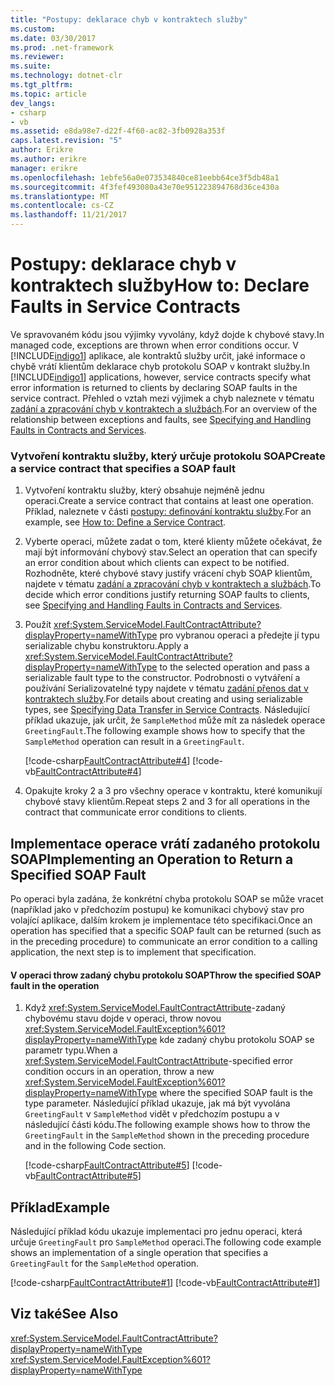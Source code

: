 ```yaml
---
title: "Postupy: deklarace chyb v kontraktech služby"
ms.custom: 
ms.date: 03/30/2017
ms.prod: .net-framework
ms.reviewer: 
ms.suite: 
ms.technology: dotnet-clr
ms.tgt_pltfrm: 
ms.topic: article
dev_langs:
- csharp
- vb
ms.assetid: e8da98e7-d22f-4f60-ac82-3fb0928a353f
caps.latest.revision: "5"
author: Erikre
ms.author: erikre
manager: erikre
ms.openlocfilehash: 1ebfe56a0e073534840ce81eebb64ce3f5db48a1
ms.sourcegitcommit: 4f3fef493080a43e70e951223894768d36ce430a
ms.translationtype: MT
ms.contentlocale: cs-CZ
ms.lasthandoff: 11/21/2017
---
```

# <a name="how-to-declare-faults-in-service-contracts"></a><span data-ttu-id="c0a33-102">Postupy: deklarace chyb v kontraktech služby</span><span class="sxs-lookup"><span data-stu-id="c0a33-102">How to: Declare Faults in Service Contracts</span></span>
<span data-ttu-id="c0a33-103">Ve spravovaném kódu jsou výjimky vyvolány, když dojde k chybové stavy.</span><span class="sxs-lookup"><span data-stu-id="c0a33-103">In managed code, exceptions are thrown when error conditions occur.</span></span> <span data-ttu-id="c0a33-104">V [!INCLUDE[indigo1](../../../includes/indigo1-md.md)] aplikace, ale kontraktů služby určit, jaké informace o chybě vrátí klientům deklarace chyb protokolu SOAP v kontrakt služby.</span><span class="sxs-lookup"><span data-stu-id="c0a33-104">In [!INCLUDE[indigo1](../../../includes/indigo1-md.md)] applications, however, service contracts specify what error information is returned to clients by declaring SOAP faults in the service contract.</span></span> <span data-ttu-id="c0a33-105">Přehled o vztah mezi výjimek a chyb naleznete v tématu [zadání a zpracování chyb v kontraktech a službách](../../../docs/framework/wcf/specifying-and-handling-faults-in-contracts-and-services.md).</span><span class="sxs-lookup"><span data-stu-id="c0a33-105">For an overview of the relationship between exceptions and faults, see [Specifying and Handling Faults in Contracts and Services](../../../docs/framework/wcf/specifying-and-handling-faults-in-contracts-and-services.md).</span></span>  
  
### <a name="create-a-service-contract-that-specifies-a-soap-fault"></a><span data-ttu-id="c0a33-106">Vytvoření kontraktu služby, který určuje protokolu SOAP</span><span class="sxs-lookup"><span data-stu-id="c0a33-106">Create a service contract that specifies a SOAP fault</span></span>  
  
1.  <span data-ttu-id="c0a33-107">Vytvoření kontraktu služby, který obsahuje nejméně jednu operaci.</span><span class="sxs-lookup"><span data-stu-id="c0a33-107">Create a service contract that contains at least one operation.</span></span> <span data-ttu-id="c0a33-108">Příklad, naleznete v části [postupy: definování kontraktu služby](../../../docs/framework/wcf/how-to-define-a-wcf-service-contract.md).</span><span class="sxs-lookup"><span data-stu-id="c0a33-108">For an example, see [How to: Define a Service Contract](../../../docs/framework/wcf/how-to-define-a-wcf-service-contract.md).</span></span>  
  
2.  <span data-ttu-id="c0a33-109">Vyberte operaci, můžete zadat o tom, které klienty můžete očekávat, že mají být informování chybový stav.</span><span class="sxs-lookup"><span data-stu-id="c0a33-109">Select an operation that can specify an error condition about which clients can expect to be notified.</span></span> <span data-ttu-id="c0a33-110">Rozhodněte, které chybové stavy justify vrácení chyb SOAP klientům, najdete v tématu [zadání a zpracování chyb v kontraktech a službách](../../../docs/framework/wcf/specifying-and-handling-faults-in-contracts-and-services.md).</span><span class="sxs-lookup"><span data-stu-id="c0a33-110">To decide which error conditions justify returning SOAP faults to clients, see [Specifying and Handling Faults in Contracts and Services](../../../docs/framework/wcf/specifying-and-handling-faults-in-contracts-and-services.md).</span></span>  
  
3.  <span data-ttu-id="c0a33-111">Použít <xref:System.ServiceModel.FaultContractAttribute?displayProperty=nameWithType> pro vybranou operaci a předejte jí typu serializable chybu konstruktoru.</span><span class="sxs-lookup"><span data-stu-id="c0a33-111">Apply a <xref:System.ServiceModel.FaultContractAttribute?displayProperty=nameWithType> to the selected operation and pass a serializable fault type to the constructor.</span></span> <span data-ttu-id="c0a33-112">Podrobnosti o vytváření a používání Serializovatelné typy najdete v tématu [zadání přenos dat v kontraktech služby](../../../docs/framework/wcf/feature-details/specifying-data-transfer-in-service-contracts.md).</span><span class="sxs-lookup"><span data-stu-id="c0a33-112">For details about creating and using serializable types, see [Specifying Data Transfer in Service Contracts](../../../docs/framework/wcf/feature-details/specifying-data-transfer-in-service-contracts.md).</span></span> <span data-ttu-id="c0a33-113">Následující příklad ukazuje, jak určit, že `SampleMethod` může mít za následek operace `GreetingFault`.</span><span class="sxs-lookup"><span data-stu-id="c0a33-113">The following example shows how to specify that the `SampleMethod` operation can result in a `GreetingFault`.</span></span>  
  
     [!code-csharp[FaultContractAttribute#4](../../../samples/snippets/csharp/VS_Snippets_CFX/faultcontractattribute/cs/services.cs#4)]
     [!code-vb[FaultContractAttribute#4](../../../samples/snippets/visualbasic/VS_Snippets_CFX/faultcontractattribute/vb/services.vb#4)]  
  
4.  <span data-ttu-id="c0a33-114">Opakujte kroky 2 a 3 pro všechny operace v kontraktu, které komunikují chybové stavy klientům.</span><span class="sxs-lookup"><span data-stu-id="c0a33-114">Repeat steps 2 and 3 for all operations in the contract that communicate error conditions to clients.</span></span>  
  
## <a name="implementing-an-operation-to-return-a-specified-soap-fault"></a><span data-ttu-id="c0a33-115">Implementace operace vrátí zadaného protokolu SOAP</span><span class="sxs-lookup"><span data-stu-id="c0a33-115">Implementing an Operation to Return a Specified SOAP Fault</span></span>  
 <span data-ttu-id="c0a33-116">Po operaci byla zadána, že konkrétní chyba protokolu SOAP se může vracet (například jako v předchozím postupu) ke komunikaci chybový stav pro volající aplikace, dalším krokem je implementace této specifikaci.</span><span class="sxs-lookup"><span data-stu-id="c0a33-116">Once an operation has specified that a specific SOAP fault can be returned (such as in the preceding procedure) to communicate an error condition to a calling application, the next step is to implement that specification.</span></span>  
  
#### <a name="throw-the-specified-soap-fault-in-the-operation"></a><span data-ttu-id="c0a33-117">V operaci throw zadaný chybu protokolu SOAP</span><span class="sxs-lookup"><span data-stu-id="c0a33-117">Throw the specified SOAP fault in the operation</span></span>  
  
1.  <span data-ttu-id="c0a33-118">Když <xref:System.ServiceModel.FaultContractAttribute>-zadaný chybovému stavu dojde v operaci, throw novou <xref:System.ServiceModel.FaultException%601?displayProperty=nameWithType> kde zadaný chybu protokolu SOAP se parametr typu.</span><span class="sxs-lookup"><span data-stu-id="c0a33-118">When a <xref:System.ServiceModel.FaultContractAttribute>-specified error condition occurs in an operation, throw a new <xref:System.ServiceModel.FaultException%601?displayProperty=nameWithType> where the specified SOAP fault is the type parameter.</span></span> <span data-ttu-id="c0a33-119">Následující příklad ukazuje, jak má být vyvolána `GreetingFault` v `SampleMethod` vidět v předchozím postupu a v následující části kódu.</span><span class="sxs-lookup"><span data-stu-id="c0a33-119">The following example shows how to throw the `GreetingFault` in the `SampleMethod` shown in the preceding procedure and in the following Code section.</span></span>  
  
     [!code-csharp[FaultContractAttribute#5](../../../samples/snippets/csharp/VS_Snippets_CFX/faultcontractattribute/cs/services.cs#5)]
     [!code-vb[FaultContractAttribute#5](../../../samples/snippets/visualbasic/VS_Snippets_CFX/faultcontractattribute/vb/services.vb#5)]  
  
## <a name="example"></a><span data-ttu-id="c0a33-120">Příklad</span><span class="sxs-lookup"><span data-stu-id="c0a33-120">Example</span></span>  
 <span data-ttu-id="c0a33-121">Následující příklad kódu ukazuje implementaci pro jednu operaci, která určuje `GreetingFault` pro `SampleMethod` operaci.</span><span class="sxs-lookup"><span data-stu-id="c0a33-121">The following code example shows an implementation of a single operation that specifies a `GreetingFault` for the `SampleMethod` operation.</span></span>  
  
 [!code-csharp[FaultContractAttribute#1](../../../samples/snippets/csharp/VS_Snippets_CFX/faultcontractattribute/cs/services.cs#1)]
 [!code-vb[FaultContractAttribute#1](../../../samples/snippets/visualbasic/VS_Snippets_CFX/faultcontractattribute/vb/services.vb#1)]  
  
## <a name="see-also"></a><span data-ttu-id="c0a33-122">Viz také</span><span class="sxs-lookup"><span data-stu-id="c0a33-122">See Also</span></span>  
 <xref:System.ServiceModel.FaultContractAttribute?displayProperty=nameWithType>  
 <xref:System.ServiceModel.FaultException%601?displayProperty=nameWithType>
